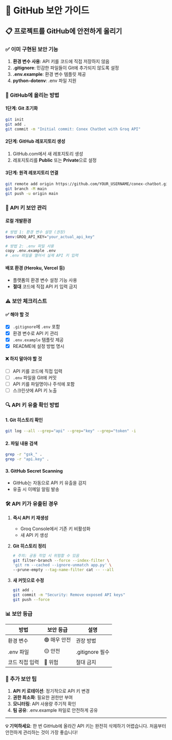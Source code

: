 # 🔐 GitHub 보안 가이드

## 📋 프로젝트를 GitHub에 안전하게 올리기

### ✅ 이미 구현된 보안 기능

1. **환경 변수 사용**: API 키를 코드에 직접 저장하지 않음
2. **.gitignore**: 민감한 파일들이 Git에 추가되지 않도록 설정
3. **.env.example**: 환경 변수 템플릿 제공
4. **python-dotenv**: .env 파일 지원

### 🚀 GitHub에 올리는 방법

#### 1단계: Git 초기화
```bash
git init
git add .
git commit -m "Initial commit: Conex Chatbot with Groq API"
```

#### 2단계: GitHub 레포지토리 생성
1. GitHub.com에서 새 레포지토리 생성
2. 레포지토리를 **Public** 또는 **Private**으로 설정

#### 3단계: 원격 레포지토리 연결
```bash
git remote add origin https://github.com/YOUR_USERNAME/conex-chatbot.git
git branch -M main
git push -u origin main
```

### 🔐 API 키 보안 관리

#### 로컬 개발환경
```bash
# 방법 1: 환경 변수 설정 (권장)
$env:GROQ_API_KEY="your_actual_api_key"

# 방법 2: .env 파일 사용
copy .env.example .env
# .env 파일을 열어서 실제 API 키 입력
```

#### 배포 환경 (Heroku, Vercel 등)
- 플랫폼의 환경 변수 설정 기능 사용
- **절대** 코드에 직접 API 키 입력 금지

### ⚠️ 보안 체크리스트

#### ✅ 해야 할 것
- [x] `.gitignore`에 `.env` 포함
- [x] 환경 변수로 API 키 관리
- [x] `.env.example` 템플릿 제공
- [x] README에 설정 방법 명시

#### ❌ 하지 말아야 할 것
- [ ] API 키를 코드에 직접 입력
- [ ] `.env` 파일을 Git에 커밋
- [ ] API 키를 파일명이나 주석에 포함
- [ ] 스크린샷에 API 키 노출

### 🔍 API 키 유출 확인 방법

#### 1. Git 히스토리 확인
```bash
git log --all --grep="api" --grep="key" --grep="token" -i
```

#### 2. 파일 내용 검색
```bash
grep -r "gsk_" .
grep -r "api.key" .
```

#### 3. GitHub Secret Scanning
- GitHub는 자동으로 API 키 유출을 감지
- 유출 시 이메일 알림 발송

### 🛠️ API 키가 유출된 경우

1. **즉시 API 키 재생성**
   - Groq Console에서 기존 키 비활성화
   - 새 API 키 생성

2. **Git 히스토리 정리**
   ```bash
   # 주의: 공동 작업 시 위험할 수 있음
   git filter-branch --force --index-filter \
   'git rm --cached --ignore-unmatch app.py' \
   --prune-empty --tag-name-filter cat -- --all
   ```

3. **새 커밋으로 수정**
   ```bash
   git add .
   git commit -m "Security: Remove exposed API keys"
   git push --force
   ```

### 📊 보안 등급

| 방법 | 보안 등급 | 설명 |
|------|-----------|------|
| 환경 변수 | 🟢 매우 안전 | 권장 방법 |
| .env 파일 | 🟡 안전 | .gitignore 필수 |
| 코드 직접 입력 | 🔴 위험 | 절대 금지 |

### 🎯 추가 보안 팁

1. **API 키 로테이션**: 정기적으로 API 키 변경
2. **권한 최소화**: 필요한 권한만 부여
3. **모니터링**: API 사용량 주기적 확인
4. **팀 공유**: .env.example 파일로 안전하게 공유

---

**💡 기억하세요**: 한 번 GitHub에 올라간 API 키는 완전히 삭제하기 어렵습니다. 처음부터 안전하게 관리하는 것이 가장 좋습니다!
